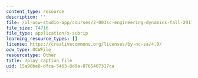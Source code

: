 ```yaml
---
content_type: resource
description: ''
file: /ol-ocw-studio-app/courses/2-003sc-engineering-dynamics-fall-2011/15a98be8dfca54638d9a0765407317ca_NHedXxUO-Bg.vtt
file_size: 74716
file_type: application/x-subrip
learning_resource_types: []
license: https://creativecommons.org/licenses/by-nc-sa/4.0/
ocw_type: OCWFile
resourcetype: Other
title: 3play caption file
uid: 15a98be8-dfca-5463-8d9a-0765407317ca
---
```

